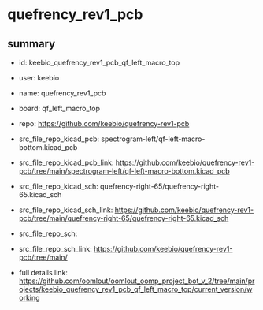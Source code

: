# quefrency_rev1_pcb
 
## summary 
* id: keebio_quefrency_rev1_pcb_qf_left_macro_top
* user: keebio
* name: quefrency_rev1_pcb
* board: qf_left_macro_top
* repo: https://github.com/keebio/quefrency-rev1-pcb
* src_file_repo_kicad_pcb: spectrogram-left/qf-left-macro-bottom.kicad_pcb
* src_file_repo_kicad_pcb_link: https://github.com/keebio/quefrency-rev1-pcb/tree/main/spectrogram-left/qf-left-macro-bottom.kicad_pcb
* src_file_repo_kicad_sch: quefrency-right-65/quefrency-right-65.kicad_sch
* src_file_repo_kicad_sch_link: https://github.com/keebio/quefrency-rev1-pcb/tree/main/quefrency-right-65/quefrency-right-65.kicad_sch

* src_file_repo_sch: 
* src_file_repo_sch_link: https://github.com/keebio/quefrency-rev1-pcb/tree/main/
* full details link: https://github.com/oomlout/oomlout_oomp_project_bot_v_2/tree/main/projects/keebio_quefrency_rev1_pcb_qf_left_macro_top/current_version/working  







